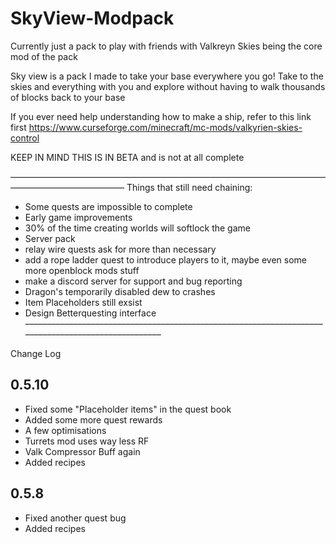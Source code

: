 # SkyView-Modpack

Currently just a pack to play with friends with Valkreyn Skies being the core mod of the pack

Sky view is a pack I made to take your base everywhere you go! Take to the skies and everything with you and explore without having to walk thousands of blocks back to your base

If you ever need help understanding how to make a ship, refer to this link first https://www.curseforge.com/minecraft/mc-mods/valkyrien-skies-control

KEEP IN MIND THIS IS IN BETA and is not at all complete


––––––––––––––––––––––––––––––––––––––––––––––––––––––––––––––––––––––––––––––––––––––––––––––––––
Things that still need chaining:

- Some quests are impossible to complete
- Early game improvements
- 30% of the time creating worlds will softlock the game
- Server pack
- relay wire quests ask for more than necessary
- add a rope ladder quest to introduce players to it, maybe even some more openblock mods stuff
- make a discord server for support and bug reporting
- Dragon's temporarily disabled dew to crashes
- Item Placeholders still exsist
- Design Betterquesting interface
–––––––––––––––––––––––––––––––––––––––––––––––––––––––––––––––––––––––––––––––––––––––––––––––––––

Change Log


## 0.5.10

- Fixed some "Placeholder items" in the quest book
- Added some more quest rewards
- A few optimisations
- Turrets mod uses way less RF
- Valk Compressor Buff again
- Added recipes

## 0.5.8

- Fixed another quest bug
- Added recipes
